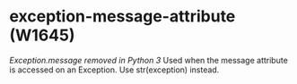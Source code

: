 # exception-message-attribute (W1645)

*Exception.message removed in Python 3* Used when the message attribute
is accessed on an Exception. Use str(exception) instead.
